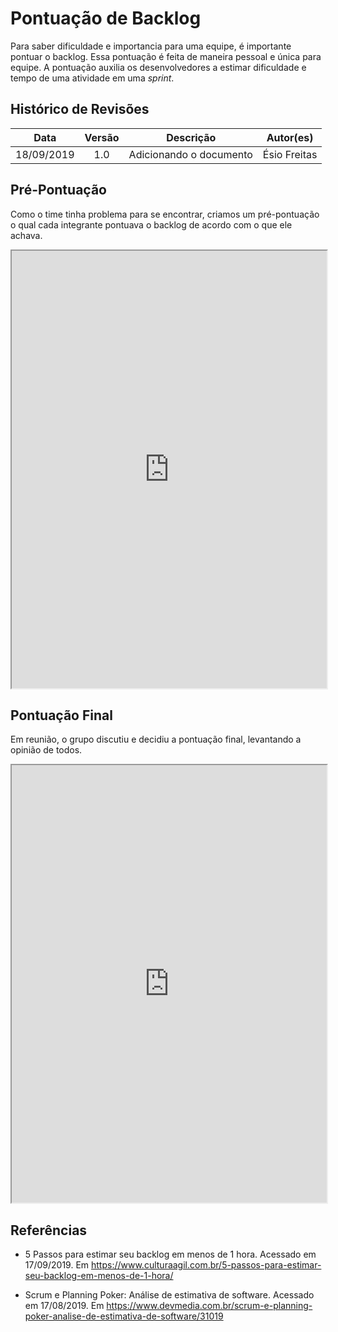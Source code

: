 # Pontuação de Backlog

Para saber dificuldade e importancia para uma equipe, é importante pontuar o backlog.
Essa pontuação é feita de maneira pessoal e única para equipe. A pontuação auxilia os desenvolvedores a estimar dificuldade e tempo de uma atividade em uma _sprint_.

## Histórico de Revisões

| Data | Versão | Descrição | Autor(es) |
| :--: | :----: | :-------: | :-------: |
|   18/09/2019   |    1.0   |   Adicionando o documento   |   Ésio Freitas        |

## Pré-Pontuação

Como o time tinha problema para se encontrar, criamos um pré-pontuação o qual cada integrante pontuava o backlog de acordo com o que ele achava. 

<iframe src="https://docs.google.com/spreadsheets/d/e/2PACX-1vTskapj0tFs04xK-WxR6Kji2kz4mNsaYR2TYPDN2qg4AJfIjOgmi9-qIkeaeUlWouciFLkGMVB-KFes/pubhtml?widget=true&amp;headers=false" width="100%" height="700px"></iframe>

## Pontuação Final

Em reunião, o grupo discutiu e decidiu a pontuação final, levantando a opinião de todos.

<iframe src="https://docs.google.com/spreadsheets/d/e/2PACX-1vTskapj0tFs04xK-WxR6Kji2kz4mNsaYR2TYPDN2qg4AJfIjOgmi9-qIkeaeUlWouciFLkGMVB-KFes/pubhtml?gid=1778976415&amp;single=true&amp;widget=true&amp;headers=false" width="100%" height="700px"></iframe>

## Referências

- 5 Passos para estimar seu backlog em menos de 1 hora. Acessado em 17/09/2019. Em <https://www.culturaagil.com.br/5-passos-para-estimar-seu-backlog-em-menos-de-1-hora/>

* Scrum e Planning Poker: Análise de estimativa de software. Acessado em 17/08/2019. Em <https://www.devmedia.com.br/scrum-e-planning-poker-analise-de-estimativa-de-software/31019>